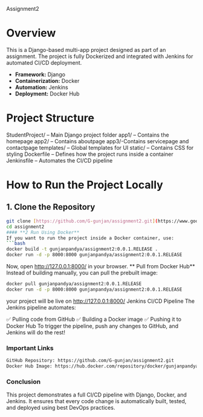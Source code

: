 Assignment2
# Overview

This is a Django-based multi-app project designed as part of an assignment. The project is fully Dockerized and integrated with Jenkins for automated CI/CD deployment.

* **Framework:** Django
* **Containerization:** Docker
* **Automation:** Jenkins
* **Deployment:** Docker Hub

# Project Structure
StudentProject/ – Main Django project folder
app1/ – Contains the homepage
app2/ – Contains aboutpage
app3/-Contains servicepage and contactpage
templates/ – Global templates for UI
static/ – Contains CSS for styling
Dockerfile – Defines how the project runs inside a container
Jenkinsfile – Automates the CI/CD pipeline
# How to Run the Project Locally

## 1. Clone the Repository

```bash
git clone [https://github.com/G-gunjan/assignment2.git](https://www.google.com/search?q=https://github.com/G-gunjan/assignment2.git)
cd assignment2
#### **2️ Run Using Docker**  
If you want to run the project inside a Docker container, use:  
```bash
docker build -t gunjanpandya/assignment2:0.0.1.RELEASE .
docker run -d -p 8000:8000 gunjanpandya/assignment2:0.0.1.RELEASE
```
Now, open http://127.0.0.1:8000/ in your browser.
** Pull from Docker Hub**
Instead of building manually, you can pull the prebuilt image:
```bash
docker pull gunjanpandya/assignment2:0.0.1.RELEASE
docker run -d -p 8000:8000 gunjanpandya/assignment2:0.0.1.RELEASE
```
your project will be live on http://127.0.0.1:8000/
Jenkins CI/CD Pipeline
The Jenkins pipeline automates:

✅ Pulling code from GitHub
✅ Building a Docker image
✅ Pushing it to Docker Hub
To trigger the pipeline, push any changes to GitHub, and Jenkins will do the rest!
### Important Links
```bash
GitHub Repository: https://github.com/G-gunjan/assignment2.git
Docker Hub Image: https://hub.docker.com/repository/docker/gunjanpandya/assignment2/general
```
### Conclusion
This project demonstrates a full CI/CD pipeline with Django, Docker, and Jenkins. It ensures that every code change is automatically built, tested, and deployed using best DevOps practices.
